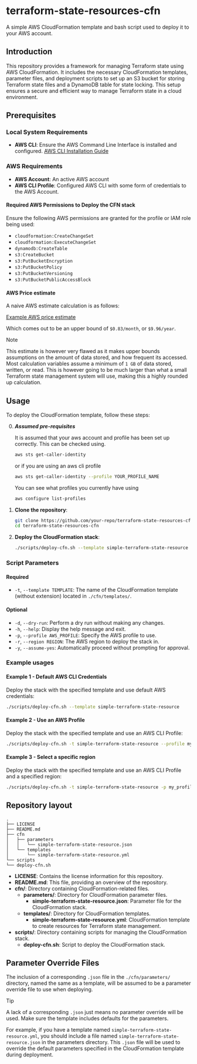 # terraform-state-resources-cfn

A simple AWS CloudFormation template and bash script used to deploy it to your AWS account.

## Introduction

This repository provides a framework for managing Terraform state using AWS CloudFormation. It includes the necessary CloudFormation templates, parameter files, and deployment scripts to set up an S3 bucket for storing Terraform state files and a DynamoDB table for state locking. This setup ensures a secure and efficient way to manage Terraform state in a cloud environment.

## Prerequisites

### Local System Requirements

- **AWS CLI**: Ensure the AWS Command Line Interface is installed and configured. [AWS CLI Installation Guide](https://aws.amazon.com/cli/)

### AWS Requirements

- **AWS Account**: An active AWS account
- **AWS CLI Profile**: Configured AWS CLI with some form of credentials to the AWS Account.

#### Required AWS Permissions to Deploy the CFN stack

Ensure the following AWS permissions are granted for the profile or IAM role being used:

- `cloudformation:CreateChangeSet`
- `cloudformation:ExecuteChangeSet`
- `dynamodb:CreateTable`
- `s3:CreateBucket`
- `s3:PutBucketEncryption`
- `s3:PutBucketPolicy`
- `s3:PutBucketVersioning`
- `s3:PutBucketPublicAccessBlock`

#### AWS Price estimate

A naive AWS estimate calculation is as follows:

[Example AWS price estimate](https://calculator.aws/#/estimate?id=e31394ddaf337e1896ceabe36fa234d3045db44e)

Which comes out to be an upper bound of `$0.83/month`, or `$9.96/year`.

> [!NOTE]
This estimate is however very flawed as it makes upper bounds assumptions on the amount of data stored, and how frequent its accessed. Most calculation variables assume a minimum of `1 GB` of data stored, written, or read. This is however going to be much larger than what a small Terraform state management system will use, making this a highly rounded up calculation.

## Usage

To deploy the CloudFormation template, follow these steps:

0. ***Assumed pre-requisites***

    It is assumed that your aws account and profile has been set up correctly. This can be checked using.

    ```sh
    aws sts get-caller-identity
    ```

    or if you are using an aws cli profile

    ```sh
    aws sts get-caller-identity --profile YOUR_PROFILE_NAME
    ```

    You can see what profiles you currently have using

    ```sh
    aws configure list-profiles
    ```

1. **Clone the repository**:

    ```sh
    git clone https://github.com/your-repo/terraform-state-resources-cfn.git
    cd terraform-state-resources-cfn
    ```

2. **Deploy the CloudFormation stack**:

    ```sh
    ./scripts/deploy-cfn.sh --template simple-terraform-state-resource --profile YOUR_AWS_PROFILE
    ```

### Script Parameters

#### Required

- `-t`, `--template TEMPLATE`: The name of the CloudFormation template (without extension) located in `./cfn/templates/`.

#### Optional

- `-d`, `--dry-run`: Perform a dry run without making any changes.
- `-h`, `--help`: Display the help message and exit.
- `-p`, `--profile AWS_PROFILE`: Specify the AWS profile to use.
- `-r`, `--region REGION`: The AWS region to deploy the stack in.
- `-y`, `--assume-yes`: Automatically proceed without prompting for approval.

### Example usages

#### Example 1 - Default AWS CLI Credentials

Deploy the stack with the specified template and use default AWS credentials:

```sh
./scripts/deploy-cfn.sh --template simple-terraform-state-resource
```

#### Example 2 - Use an AWS Profile

Deploy the stack with the specified template and use an AWS CLI Profile:

```sh
./scripts/deploy-cfn.sh -t simple-terraform-state-resource --profile my_profile
```

#### Example 3 - Select a specific region

Deploy the stack with the specified template and use an AWS CLI Profile and a specified region:

```sh
./scripts/deploy-cfn.sh -t simple-terraform-state-resource -p my_profile --region us-west-2
```

## Repository layout

```text
.
├── LICENSE
├── README.md
├── cfn
│   ├── parameters
│   │   └── simple-terraform-state-resource.json
│   └── templates
│       └── simple-terraform-state-resource.yml
└── scripts
└── deploy-cfn.sh
```

- **LICENSE**: Contains the license information for this repository.
- **README.md**: This file, providing an overview of the repository.
- **cfn/**: Directory containing CloudFormation-related files.
  - **parameters/**: Directory for CloudFormation parameter files.
    - **simple-terraform-state-resource.json**: Parameter file for the CloudFormation stack.
  - **templates/**: Directory for CloudFormation templates.
    - **simple-terraform-state-resource.yml**: CloudFormation template to create resources for Terraform state management.
- **scripts/**: Directory containing scripts for managing the CloudFormation stack.
  - **deploy-cfn.sh**: Script to deploy the CloudFormation stack.

## Parameter Override Files

The inclusion of a corresponding `.json` file in the `./cfn/parameters/` directory, named the same as a template, will be assumed to be a parameter override file to use when deploying.

>[!TIP]
> A lack of a corresponding `.json` just means no parameter override will be used. Make sure the template includes defaults for the parameters.

For example, if you have a template named `simple-terraform-state-resource.yml`, you should include a file named `simple-terraform-state-resource.json` in the parameters directory. This `.json` file will be used to override the default parameters specified in the CloudFormation template during deployment.

